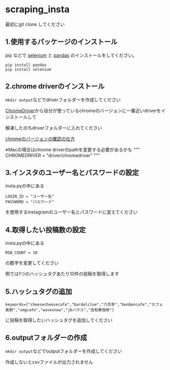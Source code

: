 # scraping_insta

最初にgit clone してください
## 1.使用するパッケージのインストール
pip などで [selenium](https://selenium-python.readthedocs.io/) と [pandas](https://pandas.pydata.org/) のインストールをしてください。
```
pip install pandas
pip install selenium
```

## 2.chrome driverのインストール
`mkdir output`などでdriverフォルダーを作成してください

[ChromeDriver](https://chromedriver.chromium.org/downloads)から自分が使っているchromeのバージョンに一番近いdriverをインストールして

解凍したのちdriverフォルダーに入れてください

[chromeのバージョンの確認の仕方](https://www.google.com/intl/ja/chrome/update/)

※Macの場合はchrome driverのpathを変更する必要があるかも
"""
CHROMEDRIVER = "driver/chromedriver"
"""
## 3.インスタのユーザー名とパスワードの設定
insta.pyの中にある
```
LOGIN_ID = "ユーザー名"
PASSWORD = "パスワード"
```
を使用するInstagramのユーザー名とパスワードに変えてください


## 4.取得したい投稿数の設定
insta.pyの中にある
```
MIN_COUNT = 10
```
の数字を変更してください

例では1つのハッシュタグあたり10件の投稿を取得します

## 5.ハッシュタグの追加
```
keywords=["cheesecheesecafe","bardelcloe","六花亭","benbencafe","カフェ美鈴","vmgcafe","wavesnow","jbハウス","吉和寿珈琲"]
```
に投稿を取得したいハッシュタグを追加してください

## 6.outputフォルダーの作成
`mkdir output`などでoutputフォルダーを作成してください

作成しないとcsvファイルが出力されません
